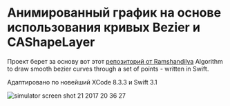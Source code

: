 # Анимированный график на основе использования кривых Bezier и CAShapeLayer

Проект берет за основу вот этот [репозиторий от Ramshandilya](https://github.com/Ramshandilya/Bezier)
Algorithm to draw smooth bezier curves through a set of points - written in Swift.

Адаптировано по новейший XCode 8.3.3 и Swift 3.1


![simulator screen shot 21 2017 20 36 27](https://user-images.githubusercontent.com/19972649/27398112-68e07cc0-56c1-11e7-9651-53b1986a58ec.png)
